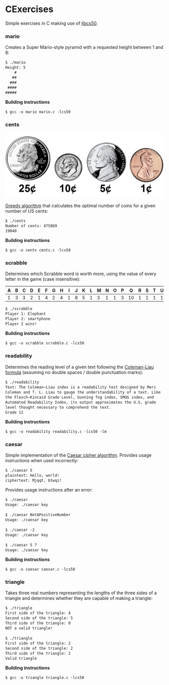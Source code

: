 # CExercises

Simple exercises in C making use of [libcs50](https://github.com/cs50/libcs50).

### mario

Creates a Super Mario-style pyramid with a requested height between 1 and 8:

```
$ ./mario
Height: 5
    #
   ##
  ###
 ####
#####
```

**Building instructions**

```
$ gcc -o mario mario.c -lcs50
```



### cents

![](coins.jpg)

[Greedy algorithm](https://en.wikipedia.org/wiki/Greedy_algorithm) that calculates the optimal number of coins for a given number of US cents:

```
$ ./cents
Number of cents: 475869
19040
```

**Building instructions**

```
$ gcc -o cents cents.c -lcs50
```



### scrabble

Determines which Scrabble word is worth more, using the value of every letter in the game (case insensitive):

| A    | B    | C    | D    | E    | F    | G    | H    | I    | J    | K    | L    | M    | N    | O    | P    | Q    | R    | S    | T    | U    | V    | W    | X    | Y    | Z    |
| ---- | ---- | ---- | ---- | ---- | ---- | ---- | ---- | ---- | ---- | ---- | ---- | ---- | ---- | ---- | ---- | ---- | ---- | ---- | ---- | ---- | ---- | ---- | ---- | ---- | ---- |
| 1    | 3    | 3    | 2    | 1    | 4    | 2    | 4    | 1    | 8    | 5    | 1    | 3    | 1    | 1    | 3    | 10   | 1    | 1    | 1    | 1    | 4    | 4    | 8    | 4    | 10   |

```
$ ./scrabble
Player 1: Elephant
Player 2: smartphone
Player 2 wins!
```

**Building instructions**

```
$ gcc -o scrabble scrabble.c -lcs50
```



### readability

Determines the reading level of a given text following the [Coleman-Liau formula](https://en.wikipedia.org/wiki/Coleman%E2%80%93Liau_index) (assuming no double spaces / double punctuation marks):

```
$ ./readability 
Text: The Coleman–Liau index is a readability test designed by Meri Coleman and T. L. Liau to gauge the understandability of a text. Like the Flesch–Kincaid Grade Level, Gunning fog index, SMOG index, and Automated Readability Index, its output approximates the U.S. grade level thought necessary to comprehend the text.
Grade 11
```

**Building instructions**

```
$ gcc -o readability readability.c -lcs50 -lm
```



### caesar

Simple implementation of the [Caesar cipher algorithm](https://en.wikipedia.org/wiki/Caesar_cipher). Provides usage instructions when used incorrectly:

```
$ ./caesar 5
plaintext: Hello, world!
ciphertext: Mjqqt, btwqi!
```

Provides usage instructions after an error:

```
$ ./caesar
Usage: ./caesar key

$ ./caesar NotAPositiveNumber
Usage: ./caesar key

$ ./caesar -2
Usage: ./caesar key

$ ./caesar 5 7
Usage: ./caesar key
```

**Building instructions**

```
$ gcc -o caesar caesar.c -lcs50
```



### triangle

Takes three real numbers representing the lengths of the three sides of a triangle and determines whether they are capable of making a triangle:

```
$ ./triangle
First side of the triangle: 4
Second side of the triangle: 5
Third side of the triangle: 0
NOT a valid triangle!

$ ./triangle
First side of the triangle: 2
Second side of the triangle: 2
Third side of the triangle: 2
Valid triangle
```

**Building instructions**

```
$ gcc -o triangle triangle.c -lcs50
```

